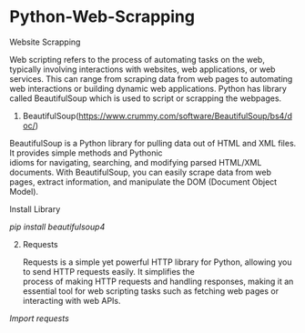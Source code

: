 # Python-Web-Scrapping
Website Scrapping

Web scripting refers to the process of automating tasks on the web, typically involving interactions with websites, web applications, or web services. This can range from scraping data from web pages to automating web interactions or building dynamic web applications.
Python has library called BeautifulSoup which is used to script or scrapping the webpages.

1. BeautifulSoup(https://www.crummy.com/software/BeautifulSoup/bs4/doc/)

  BeautifulSoup is a Python library for pulling data out of HTML and XML files. It provides simple methods and Pythonic     
  idioms for navigating, searching, and modifying parsed HTML/XML documents. With BeautifulSoup, you can easily scrape data 
  from web  pages, extract information, and manipulate the DOM (Document Object Model).
   
Install Library

*pip install beautifulsoup4*

2. Requests
   
   Requests is a simple yet powerful HTTP library for Python, allowing you to send HTTP requests easily. It simplifies the   
   process of making HTTP requests and handling responses, making it an essential tool for web scripting tasks such as 
   fetching web pages or interacting with web APIs.

*Import requests*
